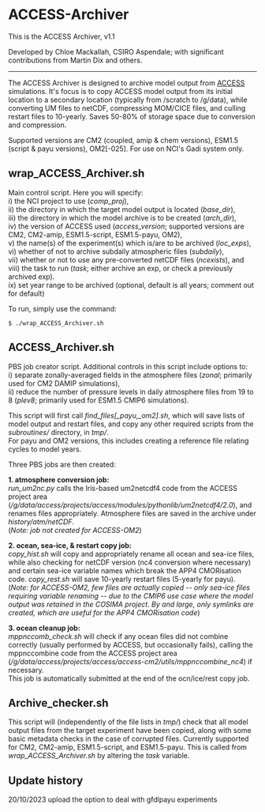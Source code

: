 # ACCESS-Archiver

This is the ACCESS Archiver, v1.1

Developed by Chloe Mackallah, CSIRO Aspendale; 
with significant contributions from Martin Dix and others.

---

The ACCESS Archiver is designed to archive model output from [ACCESS](https://research.csiro.au/access/) simulations. It's focus is to copy ACCESS model output from its initial location to a secondary location (typically from /scratch to /g/data), while converting UM files to netCDF, compressing MOM/CICE files, and culling restart files to 10-yearly. Saves 50-80% of storage space due to conversion and compression.

Supported versions are CM2 (coupled, amip & chem versions), ESM1.5 (script & payu versions), OM2[-025]. For use on NCI's Gadi system only.

## wrap_ACCESS_Archiver.sh

Main control script. Here you will specify:  
i) the NCI project to use (*comp_proj*),  
ii) the directory in which the target model output is located (*base_dir*),   
iii) the directory in which the model archive is to be created (*arch_dir*),   
iv) the version of ACCESS used (*access_version*; supported versions are CM2, CM2-amip, ESM1.5-script, ESM1.5-payu, OM2),   
v) the name(s) of the experiment(s) which is/are to be archived (*loc_exps*),  
vi) whether of not to archive subdaily atmospheric files (*subdaily*),  
vii) whether or not to use any pre-converted netCDF files (*ncexists*), and  
viii) the task to run (*task*; either archive an exp, or check a previously archived exp).  
ix) set year range to be archived (optional, default is all years; comment out for default)

To run, simply use the command: 
``` 
$ ./wrap_ACCESS_Archiver.sh  
```

## ACCESS_Archiver.sh

PBS job creator script. Additional controls in this script include options to:   
i) separate zonally-averaged fields in the atmosphere files (*zonal*; primarily used for CM2 DAMIP simulations),   
ii) reduce the number of pressure levels in daily atmosphere files from 19 to 8 (*plev8*; primarily used for ESM1.5 CMIP6 simulations).

This script will first call *find_files[\_payu,\_om2].sh*, 
which will save lists of model output and restart files, 
and copy any other required scripts from the *subroutines/* directory, in *tmp/*.  
For payu and OM2 versions, this includes creating a reference file relating cycles to model years.

Three PBS jobs are then created:

**1. atmosphere conversion job:**  
*run_um2nc.py* calls the Iris-based um2netcdf4 code 
from the ACCESS project area (*/g/data/access/projects/access/modules/pythonlib/um2netcdf4/2.0*), 
and renames files appropriately. Atmosphere files are saved in the archive under *history/atm/netCDF*.   
(*Note: job not created for ACCESS-OM2*)

**2. ocean, sea-ice, & restart copy job:**  
*copy_hist.sh* will copy and appropriately rename 
all ocean and sea-ice files, while also checking for netCDF version (nc4 conversion where necessary) 
and certain sea-ice variable names which break the APP4 CMORisation code. *copy_rest.sh* will save 10-yearly 
restart files (5-yearly for payu).  
(*Note: for ACCESS-OM2, few files are actually copied -- only sea-ice files 
requiring variable renaming -- due to the CMIP6 use case where the model output was retained in the COSIMA project. 
By and large, only symlinks are created, which are useful for the APP4 CMORisation code*)

**3. ocean cleanup job:**  
*mppnccomb_check.sh* will check if any ocean files did not combine correctly 
(usually performed by ACCESS, but occasionally fails), calling the mppnccombine code from the ACCESS project area 
(*/g/data/access/projects/access/access-cm2/utils/mppnccombine_nc4*) if necessary.  
This job is automatically submitted at the end of the ocn/ice/rest copy job.

## Archive_checker.sh

This script will (independently of the file lists in *tmp/*) check that all model output files from the 
target experiment have been copied, along with some basic metadata checks in the case of corrupted files. 
Currently supported for CM2, CM2-amip, ESM1.5-script, and ESM1.5-payu. 
This is called from *wrap_ACCESS_Archiver.sh* by altering the *task* variable.

## Update history

20/10/2023 upload the option to deal with gfdlpayu experiments
